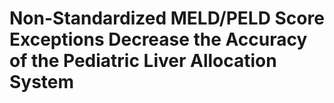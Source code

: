 # Non-Standardized MELD/PELD Score Exceptions Decrease the Accuracy of the Pediatric Liver Allocation System 